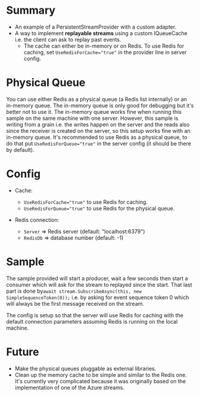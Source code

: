 # Summary
- An example of a PersistentStreamProvider with a custom adapter.
- A way to implement **replayable streams** using a custom IQueueCache i.e. the client can ask to replay past events.
  - The cache can either be in-memory or on Redis. To use Redis for caching, set `UseRedisForCache="true"` in the provider line in server config.  

# Physical Queue
You can use either Redis as a physical queue (a Redis list internally) or an in-memory queue. The in-memory queue is only good for debugging but it's better not to use it.
The in-memory queue works fine when running this sample on the same machine with one server. However, this sample is writing from a grain i.e. the writes happen on the server and the reads also since the receiver is created on the server, so this setup works fine with an in-memory queue.
It's recommended to use Redis as a physical queue, to do that put `UseRedisForQueue="true"` in the server config (it should be there by default).

# Config
- Cache:
	- `UseRedisForCache="true"` to use Redis for caching.
	- `UseRedisForQueue="true"` to use Redis for the physical queue.

- Redis connection:
    - `Server` => Redis server (default: "localhost:6379")  
    - `RedisDb` => database number (default: -1)

# Sample
The sample provided will start a producer, wait a few seconds then start a consumer which will ask for the stream to replayed since the start. That last part is done by`await stream.SubscribeAsync(this, new SimpleSequenceToken(0));` i.e. by asking for event sequence token 0 which will always be the first message received on the stream.

The config is setup so that the server will use Redis for caching with the default connection parameters assuming Redis is running on the local machine.

# Future
- Make the physical queues pluggable as external libraries.
- Clean up the memory cache to be simple and similar to the Redis one. It's currently very complicated because it was originally based on the implementation of one of the Azure streams.